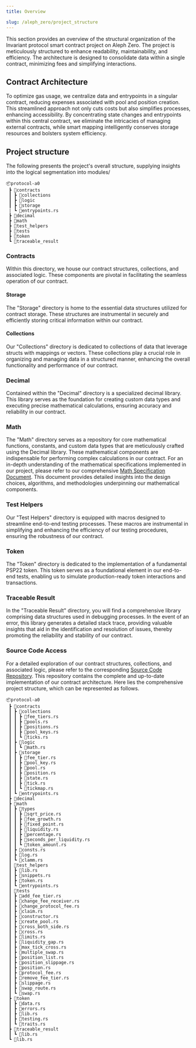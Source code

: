 ```yaml
---
title: Overview

slug: /aleph_zero/project_structure
---
```


This section provides an overview of the structural organization of the Invariant protocol smart contract project on Aleph Zero. The project is meticulously structured to enhance readability, maintainability, and efficiency. The architecture is designed to consolidate data within a single contract, minimizing fees and simplifying interactions.

## Contract Architecture

To optimize gas usage, we centralize data and entrypoints in a singular contract, reducing expenses associated with pool and position creation. This streamlined approach not only cuts costs but also simplifies processes, enhancing accessibility. By concentrating state changes and entrypoints within this central contract, we eliminate the intricacies of managing external contracts, while smart mapping intelligently conserves storage resources and bolsters system efficiency.

## Project structure

The following presents the project's overall structure, supplying insights into the logical segmentation into modules/

```
📦protocol-a0
 ┣ 📂contracts
 ┃ ┣ 📂collections
 ┃ ┣ 📂logic
 ┃ ┣ 📂storage
 | ┗ 📜entrypoints.rs
 ┣ 📂decimal
 ┣ 📂math
 ┣ 📂test_helpers
 ┣ 📂tests
 ┣ 📂token
 ┗ 📂traceable_result
```

### Contracts

Within this directory, we house our contract structures, collections, and associated logic. These components are pivotal in facilitating the seamless operation of our contract.

#### Storage

The "Storage" directory is home to the essential data structures utilized for contract storage. These structures are instrumental in securely and efficiently storing critical information within our contract.

#### Collections

Our "Collections" directory is dedicated to collections of data that leverage structs with mappings or vectors. These collections play a crucial role in organizing and managing data in a structured manner, enhancing the overall functionality and performance of our contract.

### Decimal

Contained within the "Decimal" directory is a specialized decimal library. This library serves as the foundation for creating custom data types and executing precise mathematical calculations, ensuring accuracy and reliability in our contract.

### Math

The "Math" directory serves as a repository for core mathematical functions, constants, and custom data types that are meticulously crafted using the Decimal library. These mathematical components are indispensable for performing complex calculations in our contract. For an in-depth understanding of the mathematical specifications implemented in our project, please refer to our comprehensive [Math Specification Document](https://invariant.app/math-spec-a0.pdf). This document provides detailed insights into the design choices, algorithms, and methodologies underpinning our mathematical components.

### Test Helpers

Our "Test Helpers" directory is equipped with macros designed to streamline end-to-end testing processes. These macros are instrumental in simplifying and enhancing the efficiency of our testing procedures, ensuring the robustness of our contract.

### Token

The "Token" directory is dedicated to the implementation of a fundamental PSP22 token. This token serves as a foundational element in our end-to-end tests, enabling us to simulate production-ready token interactions and transactions.

### Traceable Result

In the "Traceable Result" directory, you will find a comprehensive library comprising data structures used in debugging processes. In the event of an error, this library generates a detailed stack trace, providing valuable insights that aid in the identification and resolution of issues, thereby promoting the reliability and stability of our contract.

### Source Code Access

For a detailed exploration of our contract structures, collections, and associated logic, please refer to the corresponding [Source Code Repository](https://github.com/invariant-labs/protocol-a0). This repository contains the complete and up-to-date implementation of our contract architecture. Here lies the comprehensive project structure, which can be represented as follows.

```
📦protocol-a0
 ┣ 📂contracts
 ┃ ┣ 📂collections
 ┃ ┃ ┣ 📜fee_tiers.rs
 ┃ ┃ ┣ 📜pools.rs
 ┃ ┃ ┣ 📜positions.rs
 ┃ ┃ ┣ 📜pool_keys.rs
 ┃ ┃ ┗ 📜ticks.rs
 ┃ ┣ 📂logic
 ┃ ┃ ┗ 📜math.rs
 ┃ ┣ 📂storage
 ┃ ┃ ┣ 📜fee_tier.rs
 ┃ ┃ ┣ 📜pool_key.rs
 ┃ ┃ ┣ 📜pool.rs
 ┃ ┃ ┣ 📜position.rs
 ┃ ┃ ┣ 📜state.rs
 ┃ ┃ ┣ 📜tick.rs
 ┃ ┃ ┗ 📜tickmap.rs
 ┃ ┗ 📜entrypoints.rs
 ┣ 📂decimal
 ┣ 📂math
 ┃ ┣ 📂types
 ┃ ┃ ┣ 📜sqrt_price.rs
 ┃ ┃ ┣ 📜fee_growth.rs
 ┃ ┃ ┣ 📜fixed_point.rs
 ┃ ┃ ┣ 📜liquidity.rs
 ┃ ┃ ┣ 📜percentage.rs
 ┃ ┃ ┣ 📜seconds_per_liquidity.rs
 ┃ ┃ ┗ 📜token_amount.rs
 ┃ ┣ 📜consts.rs
 ┃ ┣ 📜log.rs
 ┃ ┗ 📜clamm.rs
 ┃ 📂test_helpers
 ┃ ┣ 📜lib.rs
 ┃ ┣ 📜snippets.rs
 ┃ ┣ 📜token.rs
 ┃ ┗ 📜entrypoints.rs
 ┃ 📂tests
 ┃ ┣ 📜add_fee_tier.rs
 ┃ ┣ 📜change_fee_receiver.rs
 ┃ ┣ 📜change_protocol_fee.rs
 ┃ ┣ 📜claim.rs
 ┃ ┣ 📜constructor.rs
 ┃ ┣ 📜create_pool.rs
 ┃ ┣ 📜cross_both_side.rs
 ┃ ┣ 📜cross.rs
 ┃ ┣ 📜limits.rs
 ┃ ┣ 📜liquidity_gap.rs
 ┃ ┣ 📜max_tick_cross.rs
 ┃ ┣ 📜multiple_swap.rs
 ┃ ┣ 📜position_list.rs
 ┃ ┣ 📜position_slippage.rs
 ┃ ┣ 📜position.rs
 ┃ ┣ 📜protocol_fee.rs
 ┃ ┣ 📜remove_fee_tier.rs
 ┃ ┣ 📜slippage.rs
 ┃ ┣ 📜swap_route.rs
 ┃ ┗ 📜swap.rs
 ┣ 📂token
 ┃ ┣ 📜data.rs
 ┃ ┣ 📜errors.rs
 ┃ ┣ 📜lib.rs
 ┃ ┣ 📜testing.rs
 ┃ ┗ 📜traits.rs
 ┣ 📂traceable_result
 ┃ ┗ 📜lib.rs
 ┗ 📜lib.rs
```
